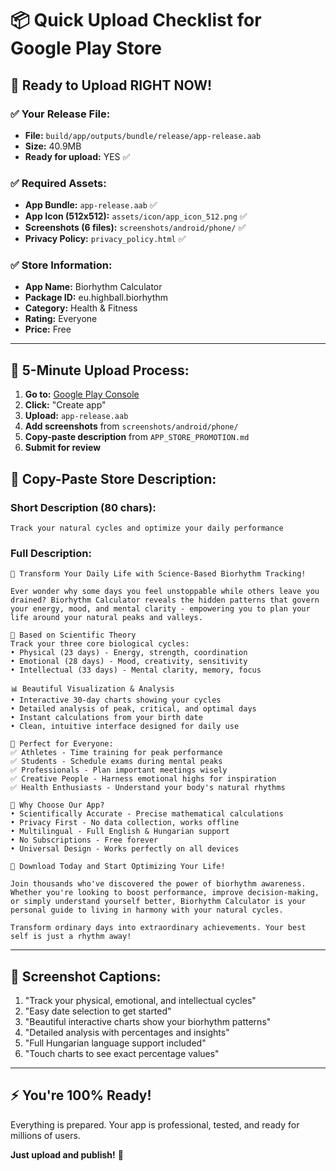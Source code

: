 # 📦 Quick Upload Checklist for Google Play Store

## 🎯 **Ready to Upload RIGHT NOW!**

### **✅ Your Release File:**
- **File:** `build/app/outputs/bundle/release/app-release.aab`
- **Size:** 40.9MB  
- **Ready for upload:** YES ✅

### **✅ Required Assets:**
- **App Bundle:** `app-release.aab` ✅
- **App Icon (512x512):** `assets/icon/app_icon_512.png` ✅
- **Screenshots (6 files):** `screenshots/android/phone/` ✅
- **Privacy Policy:** `privacy_policy.html` ✅

### **✅ Store Information:**
- **App Name:** Biorhythm Calculator
- **Package ID:** eu.highball.biorhythm
- **Category:** Health & Fitness
- **Rating:** Everyone
- **Price:** Free

---

## 🚀 **5-Minute Upload Process:**

1. **Go to:** [Google Play Console](https://play.google.com/console)
2. **Click:** "Create app"
3. **Upload:** `app-release.aab`
4. **Add screenshots** from `screenshots/android/phone/`
5. **Copy-paste description** from `APP_STORE_PROMOTION.md`
6. **Submit for review**

## 📝 **Copy-Paste Store Description:**

### **Short Description (80 chars):**
```
Track your natural cycles and optimize your daily performance
```

### **Full Description:**
```
🚀 Transform Your Daily Life with Science-Based Biorhythm Tracking!

Ever wonder why some days you feel unstoppable while others leave you drained? Biorhythm Calculator reveals the hidden patterns that govern your energy, mood, and mental clarity - empowering you to plan your life around your natural peaks and valleys.

🔬 Based on Scientific Theory
Track your three core biological cycles:
• Physical (23 days) - Energy, strength, coordination
• Emotional (28 days) - Mood, creativity, sensitivity  
• Intellectual (33 days) - Mental clarity, memory, focus

📊 Beautiful Visualization & Analysis
• Interactive 30-day charts showing your cycles
• Detailed analysis of peak, critical, and optimal days
• Instant calculations from your birth date
• Clean, intuitive interface designed for daily use

🎯 Perfect for Everyone:
✅ Athletes - Time training for peak performance
✅ Students - Schedule exams during mental peaks
✅ Professionals - Plan important meetings wisely
✅ Creative People - Harness emotional highs for inspiration
✅ Health Enthusiasts - Understand your body's natural rhythms

🌟 Why Choose Our App?
• Scientifically Accurate - Precise mathematical calculations
• Privacy First - No data collection, works offline
• Multilingual - Full English & Hungarian support
• No Subscriptions - Free forever
• Universal Design - Works perfectly on all devices

📲 Download Today and Start Optimizing Your Life!

Join thousands who've discovered the power of biorhythm awareness. Whether you're looking to boost performance, improve decision-making, or simply understand yourself better, Biorhythm Calculator is your personal guide to living in harmony with your natural cycles.

Transform ordinary days into extraordinary achievements. Your best self is just a rhythm away!
```

---

## 📱 **Screenshot Captions:**
1. "Track your physical, emotional, and intellectual cycles"
2. "Easy date selection to get started"  
3. "Beautiful interactive charts show your biorhythm patterns"
4. "Detailed analysis with percentages and insights"
5. "Full Hungarian language support included"
6. "Touch charts to see exact percentage values"

---

## ⚡ **You're 100% Ready!**

Everything is prepared. Your app is professional, tested, and ready for millions of users. 

**Just upload and publish!** 🎉
